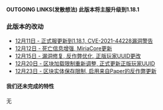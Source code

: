 **OUTGOING LINKS(发散想法) 此版本将主服升级到1.18.1**  
  
### 此版本的改动
* [12月11日 - 正式服更新到1.18.1, CVE-2021-44228漏洞警告](12-11)  
* [12月12日 - 死亡信息增强, MiriaCore更新](12-12) 
* [12月15日 - 漏洞修复, 反作弊优化, 正版玩家UUID更改](12-15)   
* [12月20日 - 区块加载限制重新调整, 正式更新正版玩家UUID](12-20)  
* [12月23日 - 区块实体保存限制, 启用来自Paper的反作弊更新](12-23)   

#### 我们还未完成的特性
无  